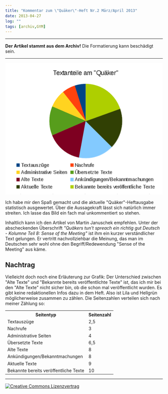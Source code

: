 ```yaml
---
title: "Kommentar zum \"Quäker\"-Heft Nr.2 März/April 2013"
date: 2013-04-27
log: ""
tags: [archiv,GYM]
---
```

<hr><b>Der Artikel stammt aus dem Archiv!</b> Die Formatierung kann beschädigt sein.<hr>

![quakerstatistik.png](quakerstatistik.png)

<p>Ich habe mir den Spaß gemacht und die aktuelle  "Quäker"-Heftausgabe statistisch ausgewertet. Über die Aussagekraft lässt sich natürlich immer streiten. Ich lasse das Bild ein fach mal unkommentiert  so stehen.</p>
<!--break-->
<p> Inhaltlich kann ich den Artikel von Martin Januschek empfehlen. Unter der abscheckenden Überschrift <i>"Quäkers tun't spreach ein richtig gut Deutsch - Kolumne Teil 8: Sense of the Meeting"</i> ist ihm ein kurzer verständlicher Text gelungen. Er vertritt nachvollziehbar die Meinung, das man im Deutschen sehr wohl ohne den Begriff/Redewendung "Sense of the Meeting" aus käme.</p>

<h2>Nachtrag</h2>
<p>Vielleicht doch noch eine Erläuterung zur Grafik:  Der Unterschied zwischen "Alte Texte" und "Bekannte bereits veröffentlichte Texte" ist, das ich mir bei den "Alte Texte" nicht sicher bin, ob die schon mal veröffentlicht wurden. Es gibt keine redaktionellen Infos dazu in dem Heft. Also ist Lila und Hellgrün möglicherweise zusammen zu zählen. Die Seitenzahlen verteilen sich nach meiner Zählung so:</p>
<table border="0">
  <tr><th>Seitentyp</th><th>Seitenzahl</th></tr>
  <tr><td>Textauszüge</td><td>2,5</td>
  <tr><td>Nachrufe</td><td>3</td>
  <tr><td>Administrative Seiten</td><td>4</td>
  <tr><td>Übersetzte Texte</td>	<td>6,5</td>
  <tr><td>Alte Texte</td><td>8</td>
  <tr><td>Ankündigungen/Bekanntmachungen</td><td>8</td>
  <tr><td>Aktuelle Texte</td><td>9
  <tr><td>Bekannte bereits veröffentliche Texte</td><td>10</td>
</table>

<hr>
<a rel="license" href="http://creativecommons.org/licenses/by-sa/3.0/"><img alt="Creative Commons Lizenzvertrag" style="border-width:0" src="http://i.creativecommons.org/l/by-sa/3.0/88x31.png" /></a>
